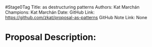 #Stage0Tag
Title: as destructuring patterns
Authors: Kat Marchán
Champions: Kat Marchán
Date: 
GitHub Link: https://github.com/zkat/proposal-as-patterns
GitHub Note Link: None

# Proposal Description:
